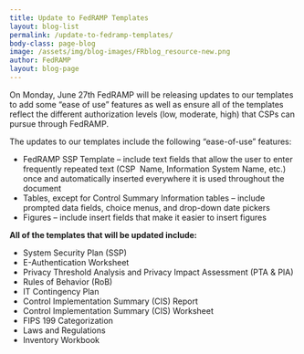 ```yaml
---
title: Update to FedRAMP Templates
layout: blog-list
permalink: /update-to-fedramp-templates/
body-class: page-blog
image: /assets/img/blog-images/FRblog_resource-new.png
author: FedRAMP
layout: blog-page
---
```

On Monday, June 27th FedRAMP will be releasing updates to our templates to add some “ease of use” features as well as ensure all of the templates reflect the different authorization levels (low, moderate, high) that CSPs can pursue through FedRAMP.

The updates to our templates include the following “ease-of-use” features:

* FedRAMP SSP Template – include text fields that allow the user to enter frequently repeated text (CSP  Name, Information System Name, etc.) once and automatically inserted everywhere it is used throughout the document
* Tables, except for Control Summary Information tables – include prompted data fields, choice menus, and drop-down date pickers
* Figures – include insert fields that make it easier to insert figures

**All of the templates that will be updated include:**

* System Security Plan (SSP)
* E-Authentication Worksheet
* Privacy Threshold Analysis and Privacy Impact Assessment (PTA & PIA)
* Rules of Behavior (RoB)
* IT Contingency Plan
* Control Implementation Summary (CIS) Report
* Control Implementation Summary (CIS) Worksheet
* FIPS 199 Categorization
* Laws and Regulations
* Inventory Workbook
